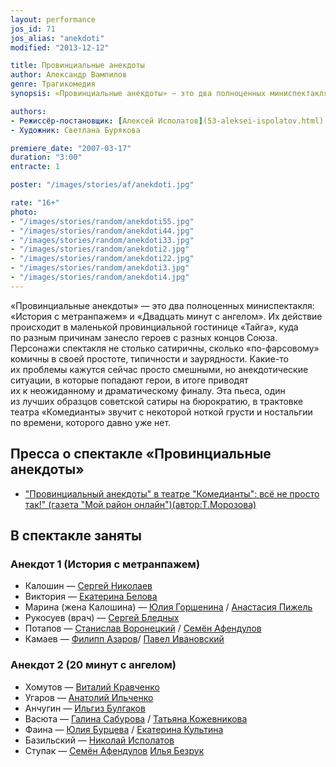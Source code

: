 ```yaml
---
layout: performance
jos_id: 71
jos_alias: "anekdoti"
modified: "2013-12-12"

title: Провинциальные анекдоты
author: Александр Вампилов
genre: Трагикомедия
synopsis: «Провинциальные анекдоты» — это два полноценных миниспектакля: «История с метранпажем» и «Двадцать минут с ангелом». Их действие происходит в маленькой провинциальной гостинице «Тайга», куда по разным причинам занесло героев с разных концов Союза

authors:
- Режиссёр-постановщик: [Алексей Исполатов](53-aleksei-ispolatov.html)
- Художник: Светлана Бурякова

premiere_date: "2007-03-17"
duration: "3:00"
entracte: 1

poster: "/images/stories/af/anekdoti.jpg"

rate: "16+"
photo:
- "/images/stories/random/anekdoti55.jpg"
- "/images/stories/random/anekdoti44.jpg"
- "/images/stories/random/anekdoti33.jpg"
- "/images/stories/random/anekdoti2.jpg"
- "/images/stories/random/anekdoti22.jpg"
- "/images/stories/random/anekdoti3.jpg"
- "/images/stories/random/anekdoti4.jpg"
---
```


«Провинциальные анекдоты» — это два полноценных миниспектакля: «История с метранпажем» и «Двадцать минут с ангелом». Их действие происходит в маленькой провинциальной гостинице «Тайга», куда по разным причинам занесло героев с разных концов Союза. Персонажи спектакля не столько сатиричны, сколько «по-фарсовому» комичны в своей простоте, типичности и заурядности. Какие-то их проблемы кажутся сейчас просто смешными, но анекдотические ситуации, в которые попадают герои, в итоге приводят их к неожиданному и драматическому финалу. Эта пьеса, один из лучших образцов советской сатиры на бюрократию, в трактовке театра «Комедианты» звучит с некоторой ноткой грусти и ностальгии по времени, которого давно уже нет.

## Пресса о спектакле «Провинциальные анекдоты»

- ["Провинциальный анекдоты" в театре "Комедианты": всё не просто так!" (газета "Мой район онлайн")(автор:Т.Морозова)](268-pressa-anekdoti-2010.html)

## В спектакле заняты

### Анекдот 1 (История с метранпажем)

- Калошин — [Сергей Николаев](52-sergei-nikolaev.html)
- Виктория — [Екатерина Белова](23-belova-ekaterina.html)
- Марина (жена Калошина) — [Юлия Горшенина](49-ylia-gorshenina.html) / [Анастасия Пижель](64-asia-pigel-sergeevna.html)
- Рукосуев (врач) — [Сергей Бледных](24-blednyh-sergej.html)
- Потапов — [Станислав Воронецкий](51-stas-voronetski.html) / [Семён Афендулов](22-afendulov-semen.html)
- Камаев — [Филипп Азаров](284-2013-09-08-18-38-31.html)/ [Павел Ивановский](284-2013-09-08-18-38-31.html)

### Анекдот 2 (20 минут с ангелом)

- Хомутов — [Виталий Кравченко](66-vitalii-kravchenko.html)
- Угаров — [Анатолий Ильченко](55-anatolii-ilchenko.html)
- Анчугин — [Ильгиз Булгаков](77-ilgiz-bulgakov.html)
- Васюта — [Галина Сабурова](61-galina-saburova.html) / [Татьяна Кожевникова](80-tatiana-kogevnikova.html)
- Фаина — [Юлия Бурцева](78-ylia-burceva.html) / [Екатерина Культина](81-ekaterina-kyltina.html)
- Базильский — [Николай Исполатов](54-nikolai-ispolatov.html)
- Ступак — [Семён Афендулов](22-afendulov-semen.html) [Илья Безрук](112-mark-gavrilov.html)